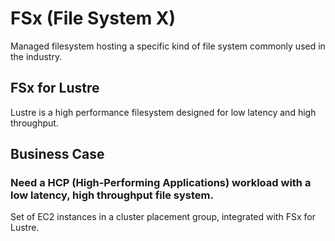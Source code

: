 # FSx (File System X)
Managed filesystem hosting a specific kind of file system commonly used in the industry.

## FSx for Lustre
Lustre is a high performance filesystem designed for low latency and high throughput.

## Business Case

### Need a HCP (High-Performing Applications) workload with a low latency, high throughput file system.

Set of EC2 instances in a cluster placement group, integrated with FSx for Lustre.
